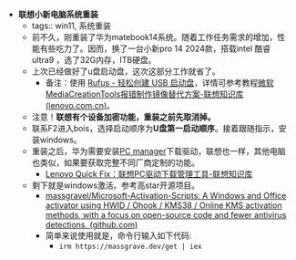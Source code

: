 - **联想小新电脑系统重装**
	- tags:: win11, 系统重装
	- 前不久，刚重装了华为matebook14系统。随着工作任务需求的增加，性能有些吃力了。因而，换了一台小新pro 14 2024款，搭载intel 酷睿 ultra9 ，选了32G内存，ITB硬盘。
	- 上次已经做好了u盘启动盘，这次这部分工作就省了。
		- 备注：使用 [Rufus - 轻松创建 USB 启动盘](https://rufus.ie/zh/)，详情可参考教程[微软MediaCreationTools报错制作镜像替代方案-联想知识库 (lenovo.com.cn)](https://iknowledge.lenovo.com.cn/detail/419283)。
	- 注意！**联想有个设备加密功能，重装之前先取消掉。**
	- 联系F2进入bois，选择启动顺序为**U盘第一启动顺序**。接着跟随指示，安装windows。
	- 重装之后，华为需要安装[PC manager](https://consumer.huawei.com/ie/support/pc-manager/)下载驱动，联想也一样，其他电脑也类似，如果要获取完整不同厂商定制的功能。
		- [Lenovo Quick Fix：联想PC驱动下载管理工具-联想知识库](https://iknow.lenovo.com.cn/detail/191604.html)
	- 剩下就是windows激活。参考高star开源项目。
		- [massgravel/Microsoft-Activation-Scripts: A Windows and Office activator using HWID / Ohook / KMS38 / Online KMS activation methods, with a focus on open-source code and fewer antivirus detections. (github.com)](https://github.com/massgravel/Microsoft-Activation-Scripts)
		- 简单来说使用就是，命令行输入如下代码:
			- `irm https://massgrave.dev/get | iex`